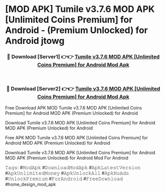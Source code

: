# [MOD APK] Tumile v3.7.6 MOD APK [Unlimited Coins Premium] for Android  - (Premium Unlocked) for Android jtowg



<div align="center">
<h3>🔴 Download [Server1] 👉👉 <a href="https://momento.my/?title=Tumile_v3.7.6_MOD_APK_[Unlimited_Coins_Premium]_for_Android_">Tumile v3.7.6 MOD APK [Unlimited Coins Premium] for Android  Mod Apk</a></h3><br>

<h3>🔴 Download [Server2] 👉👉 <a href="https://momento.my/?title=Tumile_v3.7.6_MOD_APK_[Unlimited_Coins_Premium]_for_Android_">Tumile v3.7.6 MOD APK [Unlimited Coins Premium] for Android  Mod Apk</a></h3>
</div>



Free Download APK MOD Tumile v3.7.6 MOD APK [Unlimited Coins Premium] for Android  MOD APK (Premium Unlocked) for Android

Download Tumile v3.7.6 MOD APK [Unlimited Coins Premium] for Android  MOD APK (Premium Unlocked) for Android

Free APK MOD Tumile v3.7.6 MOD APK [Unlimited Coins Premium] for Android  MOD APK (Premium Unlocked) for Android

Download Tumile v3.7.6 MOD APK [Unlimited Coins Premium] for Android  MOD APK (Premium Unlocked) for Android Mod For Android

𝚃𝚊𝚐𝚜: #𝙼𝚘𝚍𝙰𝚙𝚔 #𝙳𝚘𝚠𝚗𝚕𝚘𝚊𝚍𝙼𝚘𝚍𝙰𝚙𝚔 #𝙰𝚙𝚔𝙻𝚊𝚝𝚎𝚜𝚝𝚅𝚎𝚛𝚜𝚒𝚘𝚗 #𝙰𝚙𝚔𝚄𝚗𝚕𝚒𝚖𝚒𝚝𝚎𝚍𝙼𝚘𝚗𝚎𝚢 #𝙰𝚙𝚔𝚄𝚗𝚕𝚘𝚌𝚔𝙰𝚕𝚕 #𝙰𝚙𝚔𝙽𝚘𝙰𝚍𝚜 #𝚄𝚗𝚕𝚘𝚌𝚔𝙿𝚛𝚎𝚖𝚒𝚞𝚖 #𝙵𝚘𝚛𝙰𝚗𝚍𝚛𝚘𝚒𝚍 #𝙵𝚛𝚎𝚎𝙳𝚘𝚠𝚗𝚕𝚘𝚊𝚍 #home_design_mod_apk
